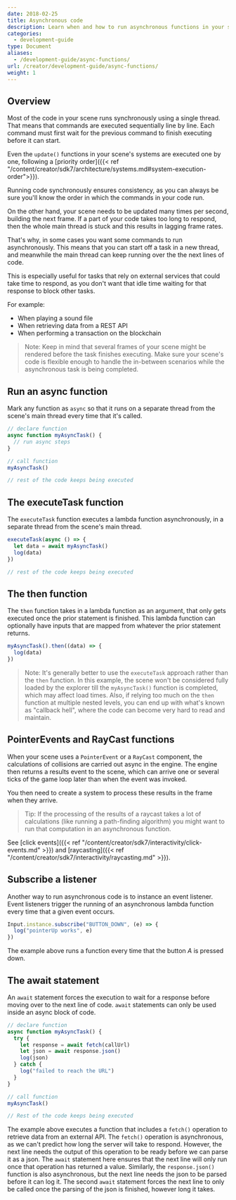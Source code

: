 ```yaml
---
date: 2018-02-25
title: Asynchronous code
description: Learn when and how to run asynchronous functions in your scene's code.
categories:
  - development-guide
type: Document
aliases:
  - /development-guide/async-functions/
url: /creator/development-guide/async-functions/
weight: 1
---
```


<!-- TODO: executeTask doesn't currently work. Change examples? -->

## Overview

Most of the code in your scene runs synchronously using a single thread. That means that commands are executed sequentially line by line. Each command must first wait for the previous command to finish executing before it can start.

Even the `update()` functions in your scene's systems are executed one by one, following a [priority order]({{< ref "/content/creator/sdk7/architecture/systems.md#system-execution-order">}}).

Running code synchronously ensures consistency, as you can always be sure you'll know the order in which the commands in your code run.

On the other hand, your scene needs to be updated many times per second, building the next frame. If a part of your code takes too long to respond, then the whole main thread is stuck and this results in lagging frame rates.

That's why, in some cases you want some commands to run asynchronously. This means that you can start off a task in a new thread, and meanwhile the main thread can keep running over the the next lines of code.

This is especially useful for tasks that rely on external services that could take time to respond, as you don't want that idle time waiting for that response to block other tasks.

For example:

- When playing a sound file
- When retrieving data from a REST API
- When performing a transaction on the blockchain

> Note: Keep in mind that several frames of your scene might be rendered before the task finishes executing. Make sure your scene's code is flexible enough to handle the in-between scenarios while the asynchronous task is being completed.

## Run an async function

Mark any function as `async` so that it runs on a separate thread from the scene's main thread every time that it's called.

```ts
// declare function
async function myAsyncTask() {
  // run async steps
}

// call function
myAsyncTask()

// rest of the code keeps being executed
```

## The executeTask function

The `executeTask` function executes a lambda function asynchronously, in a separate thread from the scene's main thread.

```ts
executeTask(async () => {
  let data = await myAsyncTask()
  log(data)
})

// rest of the code keeps being executed
```

## The then function

The `then` function takes in a lambda function as an argument, that only gets executed once the prior statement is finished. This lambda function can optionally have inputs that are mapped from whatever the prior statement returns.

```ts
myAsyncTask().then((data) => {
  log(data)
})
```

> Note: It's generally better to use the `executeTask` approach rather than the `then` function. In this example, the scene won't be considered fully loaded by the explorer till the `myAsyncTask()` function is completed, which may affect load times. Also, if relying too much on the `then` function at multiple nested levels, you can end up with what's known as "callback hell", where the code can become very hard to read and maintain.

## PointerEvents and RayCast functions

When your scene uses a `PointerEvent` or a `RayCast` component, the calculations of collisions are carried out async in the engine. The engine then returns a results event to the scene, which can arrive one or several ticks of the game loop later than when the event was invoked.

You then need to create a system to process these results in the frame when they arrive. 

> Tip: If the processing of the results of a raycast takes a lot of calculations (like running a path-finding algorithm) you might want to run that computation in an asynchronous function.

See [click events]({{< ref "/content/creator/sdk7/interactivity/click-events.md" >}}) and [raycasting]({{< ref "/content/creator/sdk7/interactivity/raycasting.md" >}}).

## Subscribe a listener

Another way to run asynchronous code is to instance an event listener. Event listeners trigger the running of an asynchronous lambda function every time that a given event occurs.

```ts
Input.instance.subscribe("BUTTON_DOWN", (e) => {
  log("pointerUp works", e)
})
```

The example above runs a function every time that the button _A_ is pressed down.

<!-- TODO: change example? -->

## The await statement

An `await` statement forces the execution to wait for a response before moving over to the next line of code. `await` statements can only be used inside an async block of code.

```ts
// declare function
async function myAsyncTask() {
  try {
    let response = await fetch(callUrl)
    let json = await response.json()
    log(json)
  } catch {
    log("failed to reach the URL")
  }
}

// call function
myAsyncTask()

// Rest of the code keeps being executed
```

The example above executes a function that includes a `fetch()` operation to retrieve data from an external API. The `fetch()` operation is asynchronous, as we can't predict how long the server will take to respond. However, the next line needs the output of this operation to be ready before we can parse it as a json. The `await` statement here ensures that the next line will only run once that operation has returned a value. Similarly, the `response.json()` function is also asynchronous, but the next line needs the json to be parsed before it can log it. The second `await` statement forces the next line to only be called once the parsing of the json is finished, however long it takes.
